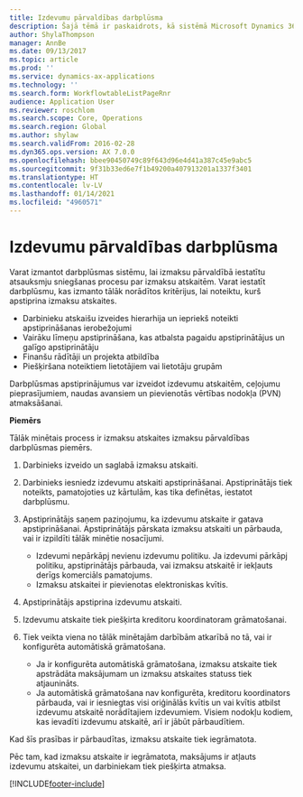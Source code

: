 ```yaml
---
title: Izdevumu pārvaldības darbplūsma
description: Šajā tēmā ir paskaidrots, kā sistēmā Microsoft Dynamics 365 Finance izmantot darbplūsmas sistēmu, lai izmaksu pārvaldībā iestatītu atsauksmju sniegšanas procesu par izmaksu atskaitēm.
author: ShylaThompson
manager: AnnBe
ms.date: 09/13/2017
ms.topic: article
ms.prod: ''
ms.service: dynamics-ax-applications
ms.technology: ''
ms.search.form: WorkflowtableListPageRnr
audience: Application User
ms.reviewer: roschlom
ms.search.scope: Core, Operations
ms.search.region: Global
ms.author: shylaw
ms.search.validFrom: 2016-02-28
ms.dyn365.ops.version: AX 7.0.0
ms.openlocfilehash: bbee90450749c89f643d96e4d41a387c45e9abc5
ms.sourcegitcommit: 9f31b33ed6e7f1b49200a407913201a1337f3401
ms.translationtype: HT
ms.contentlocale: lv-LV
ms.lasthandoff: 01/14/2021
ms.locfileid: "4960571"
---
```

# <a name="expense-management-workflow"></a>Izdevumu pārvaldības darbplūsma

Varat izmantot darbplūsmas sistēmu, lai izmaksu pārvaldībā iestatītu atsauksmju sniegšanas procesu par izmaksu atskaitēm. Varat iestatīt darbplūsmu, kas izmanto tālāk norādītos kritērijus, lai noteiktu, kurš apstiprina izmaksu atskaites.

- Darbinieku atskaišu izveides hierarhija un iepriekš noteikti apstiprināšanas ierobežojumi
- Vairāku līmeņu apstiprināšana, kas atbalsta pagaidu apstiprinātājus un galīgo apstiprinātāju
- Finanšu rādītāji un projekta atbildība
- Piešķiršana noteiktiem lietotājiem vai lietotāju grupām

Darbplūsmas apstiprinājumus var izveidot izdevumu atskaitēm, ceļojumu pieprasījumiem, naudas avansiem un pievienotās vērtības nodokļa (PVN) atmaksāšanai.

**Piemērs**

Tālāk minētais process ir izmaksu atskaites izmaksu pārvaldības darbplūsmas piemērs.

1. Darbinieks izveido un saglabā izmaksu atskaiti.
2. Darbinieks iesniedz izdevumu atskaiti apstiprināšanai. Apstiprinātājs tiek noteikts, pamatojoties uz kārtulām, kas tika definētas, iestatot darbplūsmu.
3. Apstiprinātājs saņem paziņojumu, ka izdevumu atskaite ir gatava apstiprināšanai. Apstiprinātājs pārskata izmaksu atskaiti un pārbauda, vai ir izpildīti tālāk minētie nosacījumi.

    - Izdevumi nepārkāpj nevienu izdevumu politiku. Ja izdevumi pārkāpj politiku, apstiprinātājs pārbauda, vai izmaksu atskaitē ir iekļauts derīgs komerciāls pamatojums.
    - Izmaksu atskaitei ir pievienotas elektroniskas kvītis.

4. Apstiprinātājs apstiprina izdevumu atskaiti.
5. Izdevumu atskaite tiek piešķirta kreditoru koordinatoram grāmatošanai.
6. Tiek veikta viena no tālāk minētajām darbībām atkarībā no tā, vai ir konfigurēta automātiskā grāmatošana.

    - Ja ir konfigurēta automātiskā grāmatošana, izmaksu atskaite tiek apstrādāta maksājumam un izmaksu atskaites statuss tiek atjaunināts.
    - Ja automātiskā grāmatošana nav konfigurēta, kreditoru koordinators pārbauda, vai ir iesniegtas visi oriģinālās kvītis un vai kvītis atbilst izdevumu atskaitē norādītajiem izdevumiem. Visiem nodokļu kodiem, kas ievadīti izdevumu atskaitē, arī ir jābūt pārbaudītiem.

Kad šīs prasības ir pārbaudītas, izmaksu atskaite tiek iegrāmatota.

Pēc tam, kad izmaksu atskaite ir iegrāmatota, maksājums ir atļauts izdevumu atskaitei, un darbiniekam tiek piešķirta atmaksa.


[!INCLUDE[footer-include](../includes/footer-banner.md)]